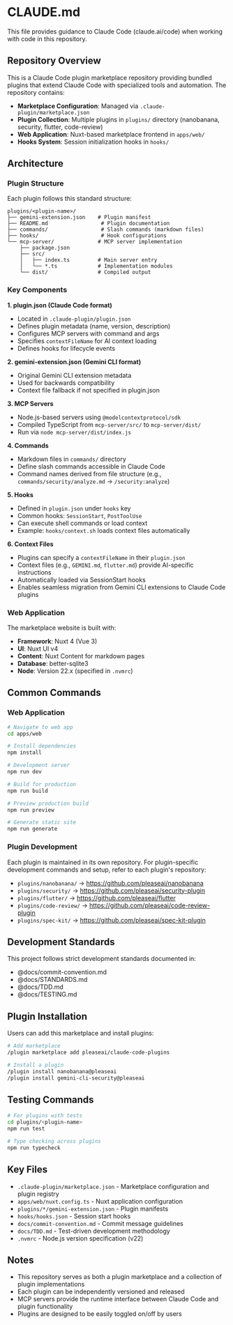 # CLAUDE.md

This file provides guidance to Claude Code (claude.ai/code) when working with code in this repository.

## Repository Overview

This is a Claude Code plugin marketplace repository providing bundled plugins that extend Claude Code with specialized tools and automation. The repository contains:

- **Marketplace Configuration**: Managed via `.claude-plugin/marketplace.json`
- **Plugin Collection**: Multiple plugins in `plugins/` directory (nanobanana, security, flutter, code-review)
- **Web Application**: Nuxt-based marketplace frontend in `apps/web/`
- **Hooks System**: Session initialization hooks in `hooks/`

## Architecture

### Plugin Structure

Each plugin follows this standard structure:
```
plugins/<plugin-name>/
├── gemini-extension.json    # Plugin manifest
├── README.md                 # Plugin documentation
├── commands/                 # Slash commands (markdown files)
├── hooks/                    # Hook configurations
└── mcp-server/              # MCP server implementation
    ├── package.json
    ├── src/
    │   ├── index.ts         # Main server entry
    │   └── *.ts             # Implementation modules
    └── dist/                # Compiled output
```

### Key Components

**1. plugin.json (Claude Code format)**
- Located in `.claude-plugin/plugin.json`
- Defines plugin metadata (name, version, description)
- Configures MCP servers with command and args
- Specifies `contextFileName` for AI context loading
- Defines hooks for lifecycle events

**2. gemini-extension.json (Gemini CLI format)**
- Original Gemini CLI extension metadata
- Used for backwards compatibility
- Context file fallback if not specified in plugin.json

**3. MCP Servers**
- Node.js-based servers using `@modelcontextprotocol/sdk`
- Compiled TypeScript from `mcp-server/src/` to `mcp-server/dist/`
- Run via `node mcp-server/dist/index.js`

**4. Commands**
- Markdown files in `commands/` directory
- Define slash commands accessible in Claude Code
- Command names derived from file structure (e.g., `commands/security/analyze.md` → `/security:analyze`)

**5. Hooks**
- Defined in `plugin.json` under `hooks` key
- Common hooks: `SessionStart`, `PostToolUse`
- Can execute shell commands or load context
- Example: `hooks/context.sh` loads context files automatically

**6. Context Files**
- Plugins can specify a `contextFileName` in their `plugin.json`
- Context files (e.g., `GEMINI.md`, `flutter.md`) provide AI-specific instructions
- Automatically loaded via SessionStart hooks
- Enables seamless migration from Gemini CLI extensions to Claude Code plugins

### Web Application

The marketplace website is built with:
- **Framework**: Nuxt 4 (Vue 3)
- **UI**: Nuxt UI v4
- **Content**: Nuxt Content for markdown pages
- **Database**: better-sqlite3
- **Node**: Version 22.x (specified in `.nvmrc`)

## Common Commands

### Web Application
```bash
# Navigate to web app
cd apps/web

# Install dependencies
npm install

# Development server
npm run dev

# Build for production
npm run build

# Preview production build
npm run preview

# Generate static site
npm run generate
```

### Plugin Development

Each plugin is maintained in its own repository. For plugin-specific development commands and setup, refer to each plugin's repository:
- `plugins/nanobanana/` → https://github.com/pleaseai/nanobanana
- `plugins/security/` → https://github.com/pleaseai/security-plugin
- `plugins/flutter/` → https://github.com/pleaseai/flutter
- `plugins/code-review/` → https://github.com/pleaseai/code-review-plugin
- `plugins/spec-kit/` → https://github.com/pleaseai/spec-kit-plugin

## Development Standards

This project follows strict development standards documented in:
- @docs/commit-convention.md
- @docs/STANDARDS.md
- @docs/TDD.md
- @docs/TESTING.md

## Plugin Installation

Users can add this marketplace and install plugins:

```bash
# Add marketplace
/plugin marketplace add pleaseai/claude-code-plugins

# Install a plugin
/plugin install nanobanana@pleaseai
/plugin install gemini-cli-security@pleaseai
```

## Testing Commands

```bash
# For plugins with tests
cd plugins/<plugin-name>
npm run test

# Type checking across plugins
npm run typecheck
```

## Key Files

- `.claude-plugin/marketplace.json` - Marketplace configuration and plugin registry
- `apps/web/nuxt.config.ts` - Nuxt application configuration
- `plugins/*/gemini-extension.json` - Plugin manifests
- `hooks/hooks.json` - Session start hooks
- `docs/commit-convention.md` - Commit message guidelines
- `docs/TDD.md` - Test-driven development methodology
- `.nvmrc` - Node.js version specification (v22)

## Notes

- This repository serves as both a plugin marketplace and a collection of plugin implementations
- Each plugin can be independently versioned and released
- MCP servers provide the runtime interface between Claude Code and plugin functionality
- Plugins are designed to be easily toggled on/off by users